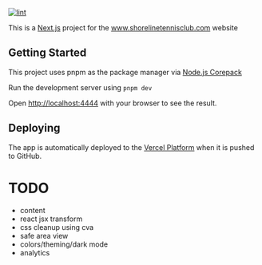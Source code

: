 [![lint](https://github.com/jpaas/www.shorelinetennisclub.com/actions/workflows/lint.yml/badge.svg)](https://github.com/jpaas/www.shorelinetennisclub.com/actions/workflows/lint.yml)

This is a [Next.js](https://nextjs.org/) project for the www.shorelinetennisclub.com website

## Getting Started

This project uses pnpm as the package manager via [Node.js Corepack](https://pnpm.io/installation#using-corepack)

Run the development server using `pnpm dev`

Open [http://localhost:4444](http://localhost:4444) with your browser to see the result.

## Deploying

The app is automatically deployed to the [Vercel Platform](https://vercel.com/new?utm_medium=default-template&filter=next.js&utm_source=create-next-app&utm_campaign=create-next-app-readme) when it is pushed to GitHub.

# TODO

- content
- react jsx transform
- css cleanup using cva
- safe area view
- colors/theming/dark mode
- analytics
